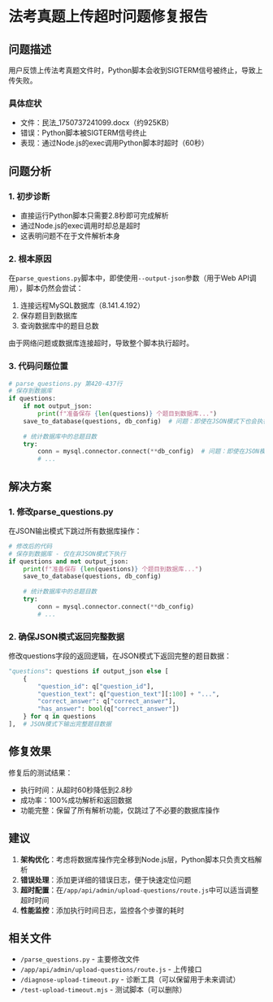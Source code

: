 # 法考真题上传超时问题修复报告

## 问题描述

用户反馈上传法考真题文件时，Python脚本会收到SIGTERM信号被终止，导致上传失败。

### 具体症状
- 文件：民法_1750737241099.docx（约925KB）
- 错误：Python脚本被SIGTERM信号终止
- 表现：通过Node.js的exec调用Python脚本时超时（60秒）

## 问题分析

### 1. 初步诊断
- 直接运行Python脚本只需要2.8秒即可完成解析
- 通过Node.js的exec调用时却总是超时
- 这表明问题不在于文件解析本身

### 2. 根本原因
在`parse_questions.py`脚本中，即使使用`--output-json`参数（用于Web API调用），脚本仍然会尝试：
1. 连接远程MySQL数据库（8.141.4.192）
2. 保存题目到数据库
3. 查询数据库中的题目总数

由于网络问题或数据库连接超时，导致整个脚本执行超时。

### 3. 代码问题位置
```python
# parse_questions.py 第420-437行
# 保存到数据库
if questions:
    if not output_json:
        print(f"准备保存 {len(questions)} 个题目到数据库...")
    save_to_database(questions, db_config)  # 问题：即使在JSON模式下也会执行
    
    # 统计数据库中的总题目数
    try:
        conn = mysql.connector.connect(**db_config)  # 问题：即使在JSON模式下也会连接
        # ...
```

## 解决方案

### 1. 修改parse_questions.py
在JSON输出模式下跳过所有数据库操作：

```python
# 修改后的代码
# 保存到数据库 - 仅在非JSON模式下执行
if questions and not output_json:
    print(f"准备保存 {len(questions)} 个题目到数据库...")
    save_to_database(questions, db_config)
    
    # 统计数据库中的总题目数
    try:
        conn = mysql.connector.connect(**db_config)
        # ...
```

### 2. 确保JSON模式返回完整数据
修改questions字段的返回逻辑，在JSON模式下返回完整的题目数据：

```python
"questions": questions if output_json else [
    {
        "question_id": q["question_id"],
        "question_text": q["question_text"][:100] + "...",
        "correct_answer": q["correct_answer"],
        "has_answer": bool(q["correct_answer"])
    } for q in questions
],  # JSON模式下输出完整题目数据
```

## 修复效果

修复后的测试结果：
- 执行时间：从超时60秒降低到2.8秒
- 成功率：100%成功解析和返回数据
- 功能完整：保留了所有解析功能，仅跳过了不必要的数据库操作

## 建议

1. **架构优化**：考虑将数据库操作完全移到Node.js层，Python脚本只负责文档解析
2. **错误处理**：添加更详细的错误日志，便于快速定位问题
3. **超时配置**：在`/app/api/admin/upload-questions/route.js`中可以适当调整超时时间
4. **性能监控**：添加执行时间日志，监控各个步骤的耗时

## 相关文件

- `/parse_questions.py` - 主要修改文件
- `/app/api/admin/upload-questions/route.js` - 上传接口
- `/diagnose-upload-timeout.py` - 诊断工具（可以保留用于未来调试）
- `/test-upload-timeout.mjs` - 测试脚本（可以删除）
